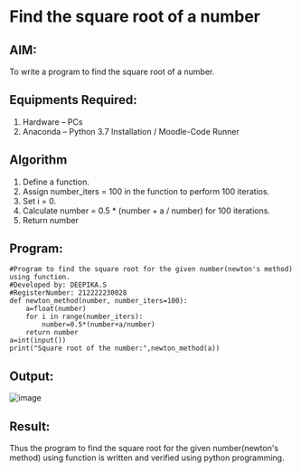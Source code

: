 # Find the square root of a number

## AIM:
To write a program to find the square root of a number.

## Equipments Required:
1. Hardware – PCs
2. Anaconda – Python 3.7 Installation / Moodle-Code Runner

## Algorithm
1. Define a function.
2. Assign number_iters = 100 in the function to perform 100 iteratios.
3. Set i = 0.
4. Calculate  number = 0.5 * (number + a / number) for 100 iterations.
5. Return number

## Program:
```
#Program to find the square root for the given number(newton's method) using function.
#Developed by: DEEPIKA.S
#RegisterNumber: 212222230028 
def newton_method(number, number_iters=100):
    a=float(number)
    for i in range(number_iters):
        number=0.5*(number+a/number)
    return number
a=int(input())
print("Square root of the number:",newton_method(a))
```
## Output:
![image](https://user-images.githubusercontent.com/119393935/236669774-31d99f42-6b35-4ef1-b02c-ef5e42f995b2.png)
## Result:
Thus the program to find the square root for the given number(newton's method) using function is written and verified using python programming.
